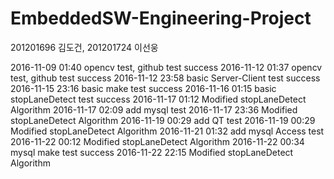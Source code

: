 # EmbeddedSW-Engineering-Project
201201696 김도건, 201201724 이선웅

2016-11-09 01:40 opencv test, github test success
2016-11-12 01:37 opencv test, github test success
2016-11-12 23:58 basic Server-Client test success
2016-11-15 23:16 basic make test success
2016-11-16 01:15 basic stopLaneDetect test success
2016-11-17 01:12 Modified stopLaneDetect Algorithm
2016-11-17 02:09 add mysql test
2016-11-17 23:36 Modified stopLaneDetect Algorithm
2016-11-19 00:29 add QT test
2016-11-19 00:29 Modified stopLaneDetect Algorithm
2016-11-21 01:32 add mysql Access test
2016-11-22 00:12 Modified stopLaneDetect Algorithm
2016-11-22 00:34 mysql make test success
2016-11-22 22:15 Modified stopLaneDetect Algorithm
